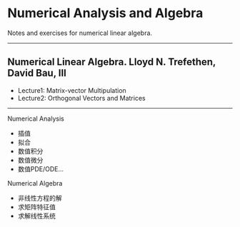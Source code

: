 # Numerical Analysis and Algebra
Notes and exercises for numerical linear algebra.

------------
## Numerical Linear Algebra. Lloyd N. Trefethen, David Bau, III

- Lecture1: Matrix-vector Multipulation
- Lecture2: Orthogonal Vectors and Matrices

------
Numerical Analysis
- 插值
- 拟合
- 数值积分
- 数值微分
- 数值PDE/ODE...

Numerical Algebra
- 非线性方程的解
- 求矩阵特征值
- 求解线性系统


